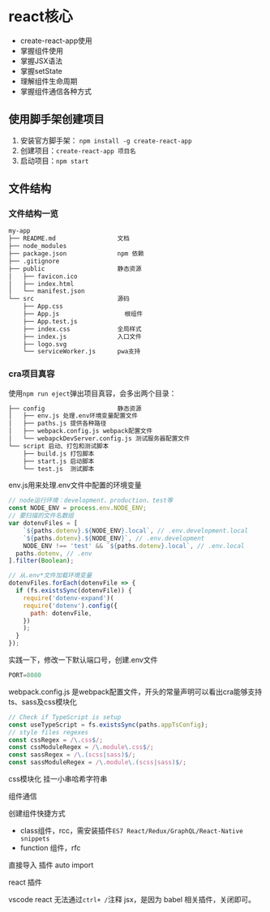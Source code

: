 # react核心

- create-react-app使用
- 掌握组件使用
- 掌握JSX语法
- 掌握setState
- 理解组件生命周期
- 掌握组件通信各种方式

## 使用脚手架创建项目

1. 安装官方脚手架： `npm install -g create-react-app`
2. 创建项目：`create-react-app 项目名`
3. 启动项目：`npm start`

## 文件结构

### 文件结构一览

```markdown
my-app
├── README.md                 文档
├── node_modules  
├── package.json              npm 依赖
├── .gitignore
├── public                    静态资源
│   ├── favicon.ico
│   ├── index.html
│   └── manifest.json
└── src                       源码
    ├── App.css
    ├── App.js                  根组件
    ├── App.test.js
    ├── index.css             全局样式
    ├── index.js              入口文件
    ├── logo.svg
    └── serviceWorker.js      pwa支持
```

### cra项目真容

使用`npm run eject`弹出项目真容，会多出两个目录：

```markdown
├── config                    静态资源
│   ├── env.js 处理.env环境变量配置文件
│   ├── paths.js 提供各种路径
│   ├── webpack.config.js webpack配置文件
│   └── webapckDevServer.config.js 测试服务器配置文件
└── script 启动、打包和测试脚本                       
    ├── build.js 打包脚本
    ├── start.js 启动脚本
    └── test.js  测试脚本
```

env.js用来处理.env文件中配置的环境变量 

```js
// node运行环境：development、production、test等
const NODE_ENV = process.env.NODE_ENV;
// 要扫描的文件名数组
var dotenvFiles = [
	`${paths.dotenv}.${NODE_ENV}.local`, // .env.development.local
	`${paths.dotenv}.${NODE_ENV}`, // .env.development
	NODE_ENV !== 'test' && `${paths.dotenv}.local`, // .env.local
  paths.dotenv, // .env
].filter(Boolean);

// 从.env*文件加载环境变量
dotenvFiles.forEach(dotenvFile => {
  if (fs.existsSync(dotenvFile)) {
    require('dotenv-expand')(
    require('dotenv').config({
      path: dotenvFile,
    })
    );
  }
});
```

实践一下，修改一下默认端口号，创建.env文件 

```js
PORT=8080
```

webpack.config.js 是webpack配置文件，开头的常量声明可以看出cra能够支持ts、sass及css模块化 

```js
// Check if TypeScript is setup
const useTypeScript = fs.existsSync(paths.appTsConfig);
// style files regexes
const cssRegex = /\.css$/;
const cssModuleRegex = /\.module\.css$/;
const sassRegex = /\.(scss|sass)$/;
const sassModuleRegex = /\.module\.(scss|sass)$/;
```

css模块化 挂一小串哈希字符串

组件通信

创建组件快捷方式 

- class组件，rcc，需安装插件`ES7 React/Redux/GraphQL/React-Native snippets`
- function 组件，rfc

直接导入 插件 auto import

react 插件 

vscode react 无法通过`ctrl+ /`注释 jsx，是因为 babel 相关插件，关闭即可。



